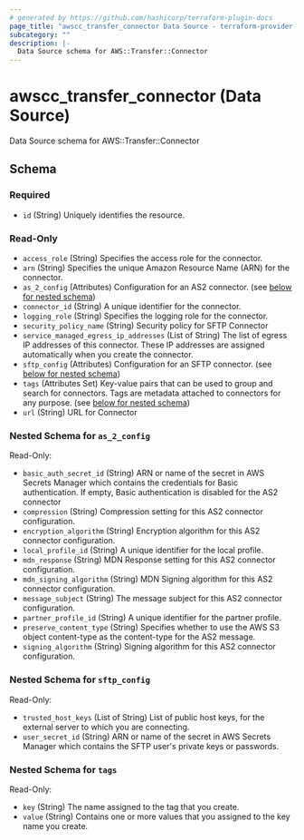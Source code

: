 ```yaml
---
# generated by https://github.com/hashicorp/terraform-plugin-docs
page_title: "awscc_transfer_connector Data Source - terraform-provider-awscc"
subcategory: ""
description: |-
  Data Source schema for AWS::Transfer::Connector
---
```


# awscc_transfer_connector (Data Source)

Data Source schema for AWS::Transfer::Connector



<!-- schema generated by tfplugindocs -->
## Schema

### Required

- `id` (String) Uniquely identifies the resource.

### Read-Only

- `access_role` (String) Specifies the access role for the connector.
- `arn` (String) Specifies the unique Amazon Resource Name (ARN) for the connector.
- `as_2_config` (Attributes) Configuration for an AS2 connector. (see [below for nested schema](#nestedatt--as_2_config))
- `connector_id` (String) A unique identifier for the connector.
- `logging_role` (String) Specifies the logging role for the connector.
- `security_policy_name` (String) Security policy for SFTP Connector
- `service_managed_egress_ip_addresses` (List of String) The list of egress IP addresses of this connector. These IP addresses are assigned automatically when you create the connector.
- `sftp_config` (Attributes) Configuration for an SFTP connector. (see [below for nested schema](#nestedatt--sftp_config))
- `tags` (Attributes Set) Key-value pairs that can be used to group and search for connectors. Tags are metadata attached to connectors for any purpose. (see [below for nested schema](#nestedatt--tags))
- `url` (String) URL for Connector

<a id="nestedatt--as_2_config"></a>
### Nested Schema for `as_2_config`

Read-Only:

- `basic_auth_secret_id` (String) ARN or name of the secret in AWS Secrets Manager which contains the credentials for Basic authentication. If empty, Basic authentication is disabled for the AS2 connector
- `compression` (String) Compression setting for this AS2 connector configuration.
- `encryption_algorithm` (String) Encryption algorithm for this AS2 connector configuration.
- `local_profile_id` (String) A unique identifier for the local profile.
- `mdn_response` (String) MDN Response setting for this AS2 connector configuration.
- `mdn_signing_algorithm` (String) MDN Signing algorithm for this AS2 connector configuration.
- `message_subject` (String) The message subject for this AS2 connector configuration.
- `partner_profile_id` (String) A unique identifier for the partner profile.
- `preserve_content_type` (String) Specifies whether to use the AWS S3 object content-type as the content-type for the AS2 message.
- `signing_algorithm` (String) Signing algorithm for this AS2 connector configuration.


<a id="nestedatt--sftp_config"></a>
### Nested Schema for `sftp_config`

Read-Only:

- `trusted_host_keys` (List of String) List of public host keys, for the external server to which you are connecting.
- `user_secret_id` (String) ARN or name of the secret in AWS Secrets Manager which contains the SFTP user's private keys or passwords.


<a id="nestedatt--tags"></a>
### Nested Schema for `tags`

Read-Only:

- `key` (String) The name assigned to the tag that you create.
- `value` (String) Contains one or more values that you assigned to the key name you create.
